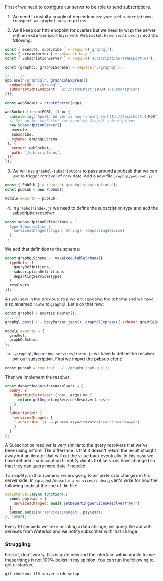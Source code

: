 First of we need to configure our server to be able to send subscriptions.

1. We need to install a couple of dependencies:
`yarn add subscriptions-transport-ws graphql-subscriptions`

2. We'll keep our http endpoint for queries but we need to wrap the server with an extra transport layer with Websocket. In `server/index.js` add the following:

```js
const { execute, subscribe } = require('graphql');
const { createServer } = require('http');
const { SubscriptionServer } = require('subscriptions-transport-ws');

const {graphql, graphQLSchema} = require('./graphql');

//.....//
app.use('/graphiql', graphiqlExpress({
  endpointURL: '/graphql',
  subscriptionsEndpoint: `ws://localhost:${PORT}/subscriptions`
}));

const webSocket = createServer(app);
 
webSocket.listen(PORT, () => {
  console.log(`Apollo Server is now running on http://localhost:${PORT}`);
  // Set up the WebSocket for handling GraphQL subscriptions
  new SubscriptionServer({
   execute,
   subscribe,
   schema: graphQLSchema
 }, {
   server: webSocket,
   path: '/subscriptions',
 });
}); 
```

3. We will use `graphql-subscriptions` to pass around a pubsub that we can use to trigger retrieval of new data.
Add a new file `graphql/pub-sub.js`:
```js
const { PubSub } = require('graphql-subscriptions');
const pubsub = new PubSub();
 
module.exports = pubsub;
```

4. In `graphql/index.js` we need to define the subscription type and add the subscription resolver:
```js
const subscriptionDefinitions = `
  type Subscription {
    servicesChanged(origin: String): [DepartingService]
  }
`;
```

We add that definition to the schema:
```js
const graphQLSchema =  makeExecutableSchema({
  typeDefs: [
    queryDefinitions,
    subscriptionDefinitions,
    departingServicesTypes
  ],
  resolvers
});
```

As you saw in the previous step we are exposing the schema and we have also renamed `route` to `graphql`. Let's do that now:

```js
const graphql = express.Router();
//...//
graphql.post('/', bodyParser.json(), graphqlExpress({ schema: graphQLSchema }));

module.exports = {
  graphql,
  graphQLSchema
};
```

5. `./graphql/departing-services/index.js` we have to define the resolver por our subscription.
First we import the pubsub client:

```js
const pubsub = require('../../graphql/pub-sub');

```

Then we implement the resolver:
```js
const departingServicesResolvers = {
  Query: {
    departingServices: (root, args) => {
      return getDepartingServicesResolver(args);
    }
  },
  Subscription: {
    servicesChanged: {
      subscribe: () => pubsub.asyncIterator('servicesChanged')
    }
  }
};
```

A Subscription resolver is very similar to the query resolvers that we've been using before. The difference is that it doesn't return the result straight away but an iterator that will get the value back eventually.
In this case we have defined a subscription to notify clients that services have changed so that they can query more data if needed.

To simplify, in this scenario we are going to simulate data changes in the server side.
In `/graphql/departing-services/index.js` let's write for now the following code at the end of the file:
```js
setInterval(async function(){
  const payload = {
    servicesChanged: await getDepartingServicesResolver("WAT")
  };
  pubsub.publish('servicesChanged', payload);
}, 10000);
```

Every 10 seconds we are simulating a data change, we query the api with services from Waterloo and we notify subscriber with that change.

### Struggling

First of, don't worry, this is quite new and the interface within Apollo to use these things is not 100% polish in my opinion.
You can run the following to get unstacked.

`git checkout 110-server-side-setup`